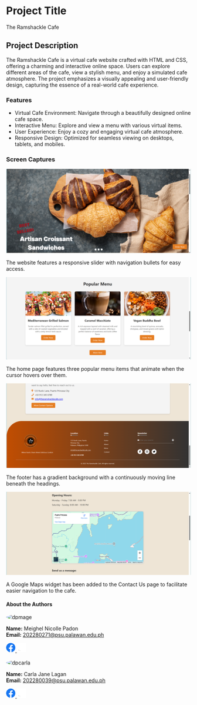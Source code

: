 # Project Title
The Ramshackle Cafe
## Project Description
The Ramshackle Cafe is a virtual cafe website crafted with HTML and CSS, offering a charming and interactive online space. Users can explore different areas of the cafe, view a stylish menu, and enjoy a simulated cafe atmosphere. The project emphasizes a visually appealing and user-friendly design, capturing the essence of a real-world cafe experience.

### Features
* Virtual Cafe Environment: Navigate through a beautifully designed online cafe space.
* Interactive Menu: Explore and view a menu with various virtual items.
* User Experience: Enjoy a cozy and engaging virtual cafe atmosphere.
* Responsive Design: Optimized for seamless viewing on desktops, tablets, and mobiles.

### Screen Captures

<p align="center">
  <img src="image/ss1.png" alt="screenshot-1" width="600"/>
</p>

The website features a responsive slider with navigation bullets for easy access.

<p align="center">
  <img src="image/ss2.png" alt="screenshot-2" width="600"/>
</p>

The home page features three popular menu items that animate when the cursor hovers over them.

<p align="center">
  <img src="image/ss3.png" alt="screenshot-3" width="600"/>
</p>

The footer has a gradient background with a continuously moving line beneath the headings.

<p align="center">
  <img src="image/ss4.png" alt="screenshot-4" width="600"/>
</p>

A Google Maps widget has been added to the Contact Us page to facilitate easier navigation to the cafe.

#### About the Authors

<img src="https://avatars.githubusercontent.com/u/120162915?s=400&u=636fdf16caca0e3303a9487f7d699e7a708a3c1c&v=4" alt="dpmage" width="150" style="border-radius: 50%; display: block;">

**Name:** Meighel Nicolle Padon <br>
**Email:** 202280271@psu.palawan.edu.ph

<a href="https://www.facebook.com/meighelnicolle.padon/">
  <img src="image/Facebook.png" alt="Facebook" width="25"/>
</a>
<a href="https://github.com/Meighel">
  <img src="image/Github.png" alt="GitHub" width="25"/>
</a>
<br>
<br>

<img src="https://avatars.githubusercontent.com/u/147321293?v=4" alt="dpcarla" width="150" style="border-radius: 50%; display: block;">

**Name:** Carla Jane Lagan <br>
**Email:** 202280039@psu.palawan.edu.ph

<a href="https://www.facebook.com/carlajane.lagan">
  <img src="image/Facebook.png" alt="Facebook" width="25"/>
</a>
<a href="https://github.com/engjanerllx">
  <img src="image/Github.png" alt="GitHub" width="25"/>
</a>
